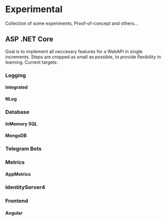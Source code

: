 # Experimental
Collection of some experiments, Proof-of-concept and others...

## ASP .NET Core
Goal is to implement all neccesary features for a WebAPI in single increments.
Steps are cropped as small as possible, to provide flexibility in learning.
Current targets:
### Logging
#### Integrated
#### NLog
### Database
#### InMemory SQL
#### MongoDB
### Telegram Bots
### Metrics
#### AppMetrics
### IdentityServer4
### Frontend
#### Angular
